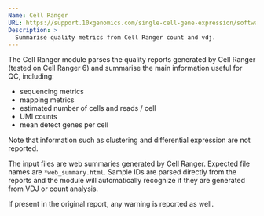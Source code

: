 ```yaml
---
Name: Cell Ranger
URL: https://support.10xgenomics.com/single-cell-gene-expression/software/pipelines/latest/what-is-cell-ranger
Description: >
  Summarise quality metrics from Cell Ranger count and vdj.
---
```


The Cell Ranger module parses the quality reports generated by Cell Ranger (tested on Cell Ranger 6) and summarise the main information useful for QC, including:

- sequencing metrics
- mapping metrics
- estimated number of cells and reads / cell
- UMI counts
- mean detect genes per cell

Note that information such as clustering and differential expression are not reported.

The input files are web summaries generated by Cell Ranger. Expected file names are `*web_summary.html`. Sample IDs are parsed directly from the reports and the module will automatically recognize if they are generated from VDJ or count analysis.

If present in the original report, any warning is reported as well.
